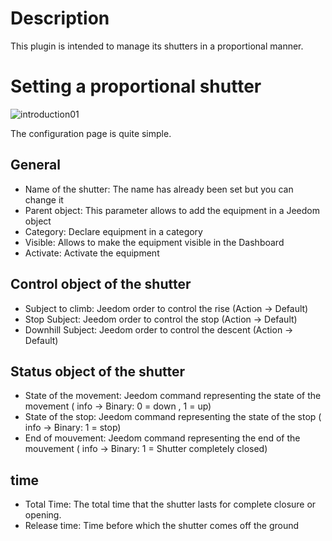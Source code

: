 Description
===
This plugin is intended to manage its shutters in a proportional manner.

Setting a proportional shutter
===

![introduction01](../images/Configuration.jpg)

The configuration page is quite simple.

General
---

* Name of the shutter: The name has already been set but you can change it
* Parent object: This parameter allows to add the equipment in a Jeedom object
* Category: Declare equipment in a category
* Visible: Allows to make the equipment visible in the Dashboard
* Activate: Activate the equipment

Control object of the shutter
---

* Subject to climb: Jeedom order to control the rise (Action -> Default)
* Stop Subject: Jeedom order to control the stop (Action -> Default)
* Downhill Subject: Jeedom order to control the descent (Action -> Default)

Status object of the shutter
---

* State of the movement: Jeedom command representing the state of the movement ( info -> Binary: 0 = down , 1 = up)
* State of the stop: Jeedom command representing the state of the stop ( info -> Binary: 1 = stop)
* End of mouvement: Jeedom command representing the end of the mouvement ( info -> Binary: 1 = Shutter completely closed)

time
---

* Total Time: The total time that the shutter lasts for complete closure or opening.
* Release time: Time before which the shutter comes off the ground

